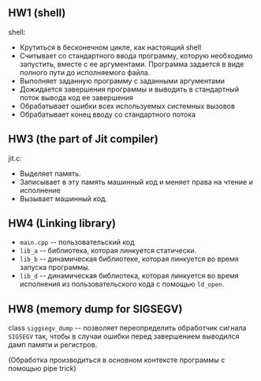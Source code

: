 ## HW1 (shell)

shell:
- Крутиться в бесконечном цикле, как настоящий shell
- Считывает со стандартного ввода программу, которую необходимо запустить, вместе с ее аргументами. Программа задается в виде полного пути до исполняемого файла.
- Выполняет заданную программу с заданными аргументами
- Дожидается завершения программы и выводить в стандартный поток вывода код ее завершения
- Обрабатывает ошибки всех используемых системных вызовов
- Обрабатывает конец вводу со стандартного потока

## HW3 (the part of Jit compiler)

jit.c:
- Выделяет память.
- Записывает в эту память машинный код и меняет права на чтение и исполнение
- Вызывает машинный код.

## HW4 (Linking library)

- `main.cpp` -- пользовательский код
- `lib_a` -- библиотека, которая линкуется статически.
- `lib_b` -- динамическая библиотеке, которая линкуется во время запуска программы.
- `lib_d` -- динамическая библиотека, которая линкуется во время исполнения из пользовательского кода с помощью `ld_open`.

## HW8 (memory dump for SIGSEGV)

class `siggsegv_dump` --  позволяет переопределить обработчик сигнала `SIGSEGV` так, чтобы в случаи ошибки перед завершением выводился дамп памяти и регистров.

(Обработка производиться в основном контексте программы с помощью pipe trick)
